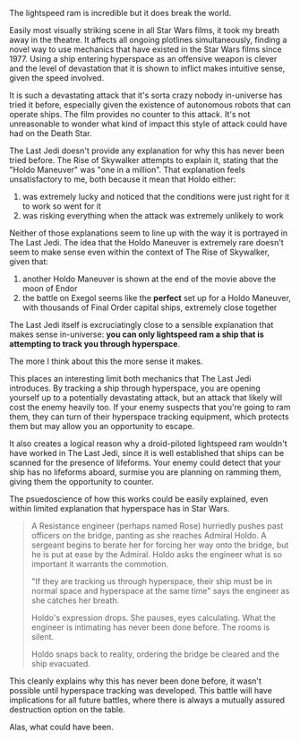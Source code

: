 The lightspeed ram is incredible but it does break the world. 

Easily most visually striking scene in all Star Wars films, it took my breath away in the theatre. It affects all ongoing plotlines simultaneously, finding a novel way to use mechanics that have existed in the Star Wars films since 1977. Using a ship entering hyperspace as an offensive weapon is clever and the level of devastation that it is shown to inflict makes intuitive sense, given the speed involved.

It is such a devastating attack that it's sorta crazy nobody in-universe has tried it before, especially given the existence of autonomous robots that can operate ships. The film provides no counter to this attack. It's not unreasonable to wonder what kind of impact this style of attack could have had on the Death Star.

The Last Jedi doesn't provide any explanation for why this has never been tried before. The Rise of Skywalker attempts to explain it, stating that the "Holdo Maneuver" was "one in a million". That explanation feels unsatisfactory to me, both because it mean that Holdo either:

1. was extremely lucky and noticed that the conditions were just right for it to work so went for it
2. was risking everything when the attack was extremely unlikely to work

Neither of those explanations seem to line up with the way it is portrayed in The Last Jedi. The idea that the Holdo Maneuver is extremely rare doesn't seem to make sense even within the context of The Rise of Skywalker, given that:

1. another Holdo Maneuver is shown at the end of the movie above the moon of Endor
2. the battle on Exegol seems like the **perfect** set up for a Holdo Maneuver, with thousands of Final Order capital ships, extremely close together

The Last Jedi itself is excruciatingly close to a sensible explanation that makes sense in-universe: **you can only lightspeed ram a ship that is attempting to track you through hyperspace**.

The more I think about this the more sense it makes. 

This places an interesting limit both mechanics that The Last Jedi introduces. By tracking a ship through hyperspace, you are opening yourself up to a potentially devastating attack, but an attack that likely will cost the enemy heavily too. If your enemy suspects that you're going to ram them, they can turn of their hyperspace tracking equipment, which protects them but may allow you an opportunity to escape.

It also creates a logical reason why a droid-piloted lightspeed ram wouldn't have worked in The Last Jedi, since it is well established that ships can be scanned for the presence of lifeforms. Your enemy could detect that your ship has no lifeforms aboard, surmise you are planning on ramming them, giving them the opportunity to counter.

The psuedoscience of how this works could be easily explained, even within limited explanation that hyperspace has in Star Wars. 

> A Resistance engineer (perhaps named Rose) hurriedly pushes past officers on the bridge, panting as she reaches Admiral Holdo. A sergeant begins to berate her for forcing her way onto the bridge, but he is put at ease by the Admiral. Holdo asks the engineer what is so important it warrants the commotion.
> 
> "If they are tracking us through hyperspace, their ship must be in normal space and hyperspace at the same time" says the engineer as she catches her breath.
> 
> Holdo's expression drops. She pauses, eyes calculating. What the engineer is intimating has never been done before. The rooms is silent.
> 
> Holdo snaps back to reality, ordering the bridge be cleared and the ship evacuated.

This cleanly explains why this has never been done before, it wasn't possible until hyperspace tracking was developed. This battle will have implications for all future battles, where there is always a mutually assured destruction option on the table.

Alas, what could have been.
